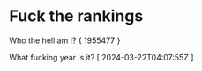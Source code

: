 # Fuck the rankings

Who the hell am I?
{ 1955477 }

What fucking year is it?
[ 2024-03-22T04:07:55Z ]
